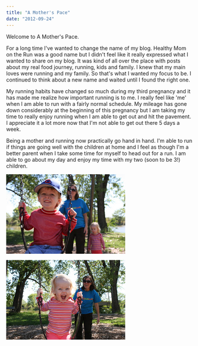 ```yaml
---
title: "A Mother's Pace"
date: "2012-09-24"
---
```


Welcome to A Mother's Pace.   
  
For a long time I've wanted to change the name of my blog. Healthy Mom on the Run was a good name but I didn't feel like it really expressed what I wanted to share on my blog. It was kind of all over the place with posts about my real food journey, running, kids and family. I knew that my main loves were running and my family. So that's what I wanted my focus to be. I continued to think about a new name and waited until I found the right one.   
  
My running habits have changed so much during my third pregnancy and it has made me realize how important running is to me. I really feel like 'me' when I am able to run with a fairly normal schedule. My mileage has gone down considerably at the beginning of this pregnancy but I am taking my time to really enjoy running when I am able to get out and hit the pavement. I appreciate it a lot more now that I'm not able to get out there 5 days a week.  
  
Being a mother and running now practically go hand in hand. I'm able to run if things are going well with the children at home and I feel as though I'm a better parent when I take some time for myself to head out for a run. I am able to go about my day and enjoy my time with my two (soon to be 3!) children.  
  

[![](images/IMG_6886.JPG)](http://3.bp.blogspot.com/-fY6wYhk2ktY/UGCdgi5G7PI/AAAAAAAAAqU/0ZhT2AtbQKo/s1600/IMG_6886.JPG)

  

[![](images/IMG_6896.JPG)](http://2.bp.blogspot.com/-X2AVRo-cZaE/UGCdhuMRlmI/AAAAAAAAAqc/_mI-bnksSOU/s1600/IMG_6896.JPG)
